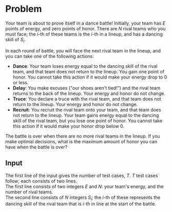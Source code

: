 # Problem

Your team is about to prove itself in a dance battle! Initially, your team has $E$ points of energy, and zero points of honor. There are $N$ rival teams who you must face; the $i$-th of these teams is the $i$-th in a lineup, and has a dancing skill of $S_i$.

In each round of battle, you will face the next rival team in the lineup, and you can take one of the following actions:

- __Dance__: Your team loses energy equal to the dancing skill of the rival team, and that team does not return to the lineup. You gain one point of honor. You cannot take this action if it would make your energy drop to 0 or less.
- __Delay__: You make excuses ("our shoes aren't tied!") and the rival team returns to the back of the lineup. Your energy and honor do not change.
- __Truce__: You declare a truce with the rival team, and that team does not return to the lineup. Your energy and honor do not change.
- __Recruit__: You recruit the rival team onto your team, and that team does not return to the lineup. Your team gains energy equal to the dancing skill of the rival team, but you lose one point of honor. You cannot take this action if it would make your honor drop below 0.

The battle is over when there are no more rival teams in the lineup. If you make optimal decisions, what is the maximum amount of honor you can have when the battle is over?

## Input

The first line of the input gives the number of test cases, $T$. $T$ test cases follow; each consists of two lines.  
The first line consists of two integers $E$ and $N$: your team's energy, and the number of rival teams.  
The second line consists of $N$ integers $S_i$; the $i$-th of these represents the dancing skill of the rival team that is $i$-th in line at the start of the battle.
